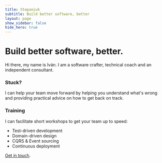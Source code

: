 ```yaml
---
title: Stepaniuk
subtitle: Build better software, better
layout: page
show_sidebar: false
hide_hero: true
---
```


# Build better software, better.
Hi there, my name is Iván. I am a software crafter, technical coach and an independent consultant.

### Stuck?
I can help your team move forward by helping you understand what's wrong and providing practical advice on how to get back on track.

### Training
I can facilitate short workshops to get your team up to speed:
 - Test-driven development
 - Domain-driven design
 - CQRS & Event sourcing
 - Continuous deployment
 
[Get in touch](mailto:hello@stepaniuk.nl).
